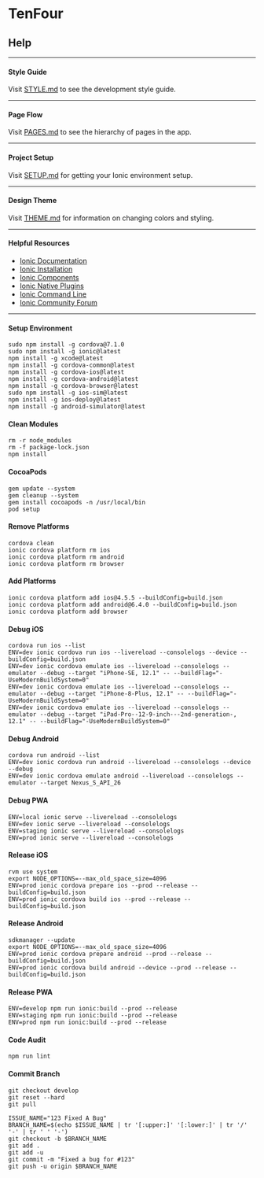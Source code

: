 # TenFour
## Help

---

#### Style Guide
Visit [STYLE.md](/STYLE.md) to see the development style guide.

---

#### Page Flow
Visit [PAGES.md](/docs/PAGES.md) to see the hierarchy of pages in the app.

---

#### Project Setup
Visit [SETUP.md](/docs/SETUP.md) for getting your Ionic environment setup.

---

#### Design Theme
Visit [THEME.md](/docs/THEME.md) for information on changing colors and styling.

---

#### Helpful Resources
* [Ionic Documentation](https://ionicframework.com/docs/)
* [Ionic Installation](https://ionicframework.com/docs/intro/installation/)
* [Ionic Components](https://ionicframework.com/docs/components/)
* [Ionic Native Plugins](https://ionicframework.com/docs/native/)
* [Ionic Command Line](https://ionicframework.com/docs/cli/commands.html)
* [Ionic Community Forum](https://forum.ionicframework.com/)

---
#### Setup Environment
```
sudo npm install -g cordova@7.1.0
sudo npm install -g ionic@latest
npm install -g xcode@latest
npm install -g cordova-common@latest
npm install -g cordova-ios@latest
npm install -g cordova-android@latest
npm install -g cordova-browser@latest
sudo npm install -g ios-sim@latest
npm install -g ios-deploy@latest
npm install -g android-simulator@latest
```
#### Clean Modules
```
rm -r node_modules
rm -f package-lock.json
npm install
```
#### CocoaPods
```
gem update --system
gem cleanup --system
gem install cocoapods -n /usr/local/bin
pod setup
```
#### Remove Platforms
```
cordova clean
ionic cordova platform rm ios
ionic cordova platform rm android
ionic cordova platform rm browser
```
#### Add Platforms
```
ionic cordova platform add ios@4.5.5 --buildConfig=build.json
ionic cordova platform add android@6.4.0 --buildConfig=build.json
ionic cordova platform add browser
```
#### Debug iOS
```
cordova run ios --list
ENV=dev ionic cordova run ios --livereload --consolelogs --device --buildConfig=build.json
ENV=dev ionic cordova emulate ios --livereload --consolelogs --emulator --debug --target "iPhone-SE, 12.1" -- --buildFlag="-UseModernBuildSystem=0"
ENV=dev ionic cordova emulate ios --livereload --consolelogs --emulator --debug --target "iPhone-8-Plus, 12.1" -- --buildFlag="-UseModernBuildSystem=0"
ENV=dev ionic cordova emulate ios --livereload --consolelogs --emulator --debug --target "iPad-Pro--12-9-inch---2nd-generation-, 12.1" -- --buildFlag="-UseModernBuildSystem=0"
```
#### Debug Android
```
cordova run android --list
ENV=dev ionic cordova run android --livereload --consolelogs --device --debug
ENV=dev ionic cordova emulate android --livereload --consolelogs --emulator --target Nexus_S_API_26
```
#### Debug PWA
```
ENV=local ionic serve --livereload --consolelogs
ENV=dev ionic serve --livereload --consolelogs
ENV=staging ionic serve --livereload --consolelogs
ENV=prod ionic serve --livereload --consolelogs
```
#### Release iOS
```
rvm use system
export NODE_OPTIONS=--max_old_space_size=4096
ENV=prod ionic cordova prepare ios --prod --release --buildConfig=build.json
ENV=prod ionic cordova build ios --prod --release --buildConfig=build.json
```
#### Release Android
```
sdkmanager --update
export NODE_OPTIONS=--max_old_space_size=4096
ENV=prod ionic cordova prepare android --prod --release --buildConfig=build.json
ENV=prod ionic cordova build android --device --prod --release --buildConfig=build.json
```
#### Release PWA
```
ENV=develop npm run ionic:build --prod --release
ENV=staging npm run ionic:build --prod --release
ENV=prod npm run ionic:build --prod --release
```
#### Code Audit
```
npm run lint
```
#### Commit Branch
```
git checkout develop
git reset --hard
git pull
```
```
ISSUE_NAME="123 Fixed A Bug"
BRANCH_NAME=$(echo $ISSUE_NAME | tr '[:upper:]' '[:lower:]' | tr '/' '-' | tr ' ' '-')
git checkout -b $BRANCH_NAME
git add .
git add -u
git commit -m "Fixed a bug for #123"
git push -u origin $BRANCH_NAME
```
